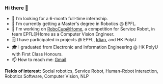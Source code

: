 ### Hi there 👋


- 🤔 I’m looking for a 6-month full-time internship.
- 🔭 I’m currently getting a Master's degree in Robotics @ EPFL.
- 💪 I'm working on [RoboCup@Home](https://athome.robocup.org/), a competition for Service Robot, in team EPFL@Home as a Computer Vision Engineer.
- 🗒 I have participated in projects @ EPFL, [Idiap](https://www.idiap.ch/en), and HK PolyU
- 🎓 I graduated from Electronic and Information Engineering @ HK PolyU with First Class Honours.
- 📫 How to reach me: [Gmail](1037720176jessica@gmail.com)

**Fields of interest:** Social robotics, Service Robot, Human-Robot Interaction, Robotics Software, Computer Vision, NLP
